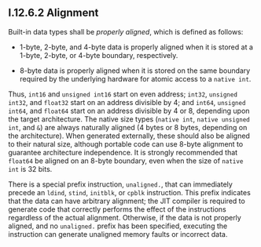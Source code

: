 ## I.12.6.2 Alignment

Built-in data types shall be *properly aligned*, which is defined as follows:

 * 1-byte, 2-byte, and 4-byte data is properly aligned when it is stored at a 1-byte, 2-byte, or 4-byte boundary, respectively.

 * 8-byte data is properly aligned when it is stored on the same boundary required by the underlying hardware for atomic access to a `native int`.

Thus, `int16` and `unsigned int16` start on even address; `int32`, `unsigned int32`, and `float32` start on an address divisible by 4; and `int64`, `unsigned int64`, and `float64` start on an address divisible by 4 or 8, depending upon the target architecture. The native size types (`native int`, `native unsigned int`, and `&`) are always naturally aligned (4 bytes or 8 bytes, depending on the architecture). When generated externally, these should also be aligned to their natural size, although portable code can use 8-byte alignment to guarantee architecture independence. It is strongly recommended that `float64` be aligned on an 8-byte boundary, even when the size of `native int` is 32 bits.

There is a special prefix instruction, `unaligned.`, that can immediately precede an `ldind`, `stind`, `initblk`, or `cpblk` instruction. This prefix indicates that the data can have arbitrary alignment; the JIT compiler is required to generate code that correctly performs the effect of the instructions regardless of the actual alignment. Otherwise, if the data is not properly aligned, and no `unaligned.` prefix has been specified, executing the instruction can generate unaligned memory faults or incorrect data.
